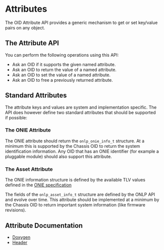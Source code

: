 # Attributes

The OID Attribute API provides a generic mechanism to get or set key/value pairs on any object.

## The Attribute API

You can perform the following operations using this API:
* Ask an OID if it supports the given named attribute.
* Ask an OID to return the value of a named attribute.
* Ask an OID to set the value of a named attribute.
* Ask an OID to free a previously returned attribute.

## Standard Attributes

The attribute keys and values are system and implementation specific.
The API does however define two standard attributes that should be supported if possible:

### The ONIE Attribute
The ONIE attribute should return the ```onlp_onie_info_t``` structure.
At a minimum this is supported by the Chassis OID to return the system identification information.
Any OID that has an ONIE identifier (for example a pluggable module) should also support this attribute.

### The Asset Attribute
The ONIE information structure is defined by the available TLV values defined in the [ONIE specification](https://opencomputeproject.github.io/onie/design-spec/hw_requirements.html)

The fields of the ```onlp_asset_info_t``` structure are defined by the ONLP API and evolve over time.
This attribute should be implemented at a minimum by the Chassis OID to return important system information (like firmware revisions).

## Attribute Documentation
* [Doxygen](https://htmlpreview.github.io/?https://raw.githubusercontent.com/opencomputeproject/OpenNetworkLinux/ONLPv2/packages/base/any/onlp/src/onlp/doc/html/group__attributes.html)
* [Header](https://github.com/opencomputeproject/OpenNetworkLinux/blob/ONLPv2/packages/base/any/onlp/src/onlp/module/inc/onlp/attribute.h)
